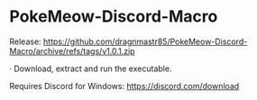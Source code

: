 # PokeMeow-Discord-Macro

Release:
https://github.com/dragnmastr85/PokeMeow-Discord-Macro/archive/refs/tags/v1.0.1.zip

· Download, extract and run the executable.

Requires Discord for Windows:
https://discord.com/download
